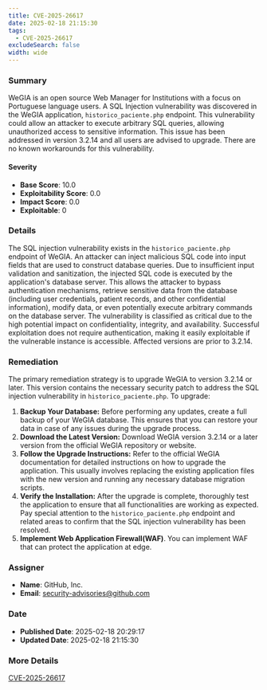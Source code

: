 ```yaml
---
title: CVE-2025-26617
date: 2025-02-18 21:15:30
tags:
  - CVE-2025-26617
excludeSearch: false
width: wide
---
```


### Summary
WeGIA is an open source Web Manager for Institutions with a focus on Portuguese language users. A SQL Injection vulnerability was discovered in the WeGIA application, `historico_paciente.php` endpoint. This vulnerability could allow an attacker to execute arbitrary SQL queries, allowing unauthorized access to sensitive information. This issue has been addressed in version 3.2.14 and all users are advised to upgrade. There are no known workarounds for this vulnerability.

#### Severity
- **Base Score**: 10.0
- **Exploitability Score**: 0.0
- **Impact Score**: 0.0
- **Exploitable**: 0


### Details 
The SQL injection vulnerability exists in the `historico_paciente.php` endpoint of WeGIA. An attacker can inject malicious SQL code into input fields that are used to construct database queries.  Due to insufficient input validation and sanitization, the injected SQL code is executed by the application's database server. This allows the attacker to bypass authentication mechanisms, retrieve sensitive data from the database (including user credentials, patient records, and other confidential information), modify data, or even potentially execute arbitrary commands on the database server. The vulnerability is classified as critical due to the high potential impact on confidentiality, integrity, and availability.  Successful exploitation does not require authentication, making it easily exploitable if the vulnerable instance is accessible. Affected versions are prior to 3.2.14.

### Remediation
The primary remediation strategy is to upgrade WeGIA to version 3.2.14 or later. This version contains the necessary security patch to address the SQL injection vulnerability in `historico_paciente.php`. To upgrade:

1.  **Backup Your Database:** Before performing any updates, create a full backup of your WeGIA database. This ensures that you can restore your data in case of any issues during the upgrade process.
2.  **Download the Latest Version:** Download WeGIA version 3.2.14 or a later version from the official WeGIA repository or website.
3.  **Follow the Upgrade Instructions:** Refer to the official WeGIA documentation for detailed instructions on how to upgrade the application. This usually involves replacing the existing application files with the new version and running any necessary database migration scripts.
4.  **Verify the Installation:** After the upgrade is complete, thoroughly test the application to ensure that all functionalities are working as expected. Pay special attention to the `historico_paciente.php` endpoint and related areas to confirm that the SQL injection vulnerability has been resolved.
5. **Implement Web Application Firewall(WAF)**. You can implement WAF that can protect the application at edge.

### Assigner
- **Name**: GitHub, Inc.
- **Email**: security-advisories@github.com

### Date
- **Published Date**: 2025-02-18 20:29:17
- **Updated Date**: 2025-02-18 21:15:30

### More Details
[CVE-2025-26617](https://www.cvedetails.com/cve/CVE-2025-26617)
